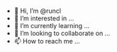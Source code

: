- 👋 Hi, I’m @runcl
- 👀 I’m interested in ...
- 🌱 I’m currently learning ...
- 💞️ I’m looking to collaborate on ...
- 📫 How to reach me ...

<!---
runcl/runcl is a ✨ special ✨ repository because its `README.md` (this file) appears on your GitHub profile.
You can click the Preview link to take a look at your changes.
--->
